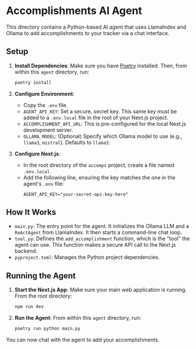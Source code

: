 # Accomplishments AI Agent

This directory contains a Python-based AI agent that uses LlamaIndex and Ollama to add accomplishments to your tracker via a chat interface.

## Setup

1.  **Install Dependencies**: Make sure you have [Poetry](https://python-poetry.org/docs/#installation) installed. Then, from within this `agent` directory, run:

    ```bash
    poetry install
    ```

2.  **Configure Environment**:

    - Copy the `.env` file.
    - `AGENT_API_KEY`: Set a secure, secret key. This same key must be added to a `.env.local` file in the root of your Next.js project.
    - `ACCOMPLISHMENT_API_URL`: This is pre-configured for the local Next.js development server.
    - `OLLAMA_MODEL`: (Optional) Specify which Ollama model to use (e.g., `llama3`, `mistral`). Defaults to `llama3`.

3.  **Configure Next.js**:
    - In the root directory of the `accomps` project, create a file named `.env.local`.
    - Add the following line, ensuring the key matches the one in the agent's `.env` file:
      ```
      AGENT_API_KEY="your-secret-api-key-here"
      ```

## How It Works

- `main.py`: The entry point for the agent. It initializes the Ollama LLM and a `ReActAgent` from LlamaIndex. It then starts a command-line chat loop.
- `tool.py`: Defines the `add_accomplishment` function, which is the "tool" the agent can use. This function makes a secure API call to the Next.js backend.
- `pyproject.toml`: Manages the Python project dependencies.

## Running the Agent

1.  **Start the Next.js App**: Make sure your main web application is running. From the root directory:

    ```bash
    npm run dev
    ```

2.  **Run the Agent**: From within this `agent` directory, run:
    ```bash
    poetry run python main.py
    ```

You can now chat with the agent to add your accomplishments.

